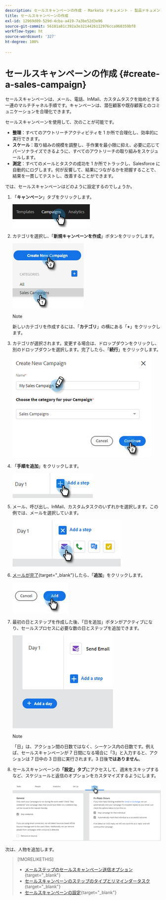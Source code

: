 ```yaml
---
description: セールスキャンペーンの作成 - Marketo ドキュメント - 製品ドキュメント
title: セールスキャンペーンの作成
exl-id: 12969d09-529d-4cba-a419-7a3be52d3e96
source-git-commit: 56101a81c392a3e3214426112976cca960359bf8
workflow-type: ht
source-wordcount: '327'
ht-degree: 100%

---
```


# セールスキャンペーンの作成 {#create-a-sales-campaign}

セールスキャンペーンは、メール、電話、InMail、カスタムタスクを始めとする一連のマルチチャネル手順です。キャンペーンは、潜在顧客や既存顧客とのコミュニケーションを合理化できます。

セールスキャンペーンを使用して、次のことが可能です。

* **整理**：すべてのアウトリーチアクティビティを 1 か所で合理化し、効率的に実行できます。
* **スケール**：取り組みの規模を調整し、手作業を最小限に抑え、必要に応じてパーソナライズできるように、すべてのアウトリーチの取り組みをスケジュールします。
* **測定**：すべてのメールとタスクの成功を 1 か所でトラックし、Salesforce に自動的にログします。何が反響して、結果につながるかを把握することで、結果を一貫してテストし、改善することができます。

では、セールスキャンペーンはどのように設定するのでしょうか。

1. 「**キャンペーン**」タブをクリックします。

   ![](assets/create-a-sales-campaign-1.png)

1. カテゴリを選択し、「**新規キャンペーンを作成**」ボタンをクリックします。

   ![](assets/create-a-sales-campaign-2.png)

   >[!NOTE]
   >
   >新しいカテゴリを作成するには、「**カテゴリ**」の横にある「**+**」をクリックします。

1. カテゴリが選択されます。変更する場合は、ドロップダウンをクリックし、別のドロップダウンを選択します。完了したら、「**続行**」をクリックします。

   ![](assets/create-a-sales-campaign-3.png)

1. 「**手順を追加**」をクリックします。

   ![](assets/create-a-sales-campaign-4.png)

1. メール、呼び出し、InMail、カスタムタスクのいずれかを選択します。この例では、メールを選択しています。

   ![](assets/create-a-sales-campaign-5.png)

1. [メールが完了](/help/marketo/product-docs/marketo-sales-insight/actions/campaigns/sales-campaign-step-types-and-reminder-tasks.md#email){target=&quot;_blank&quot;}したら、「**追加**」をクリックします。

   ![](assets/create-a-sales-campaign-6.png)

1. 最初の日とステップを作成した後、「日を追加」ボタンがアクティブになり、セールスプロセスに必要な数の日とステップを追加できます。

   ![](assets/create-a-sales-campaign-7.png)

   >[!NOTE]
   >
   >「日」は、アクション間の日数ではなく、シーケンス内の日数です。例えば、セールスキャンペーンが 7 日間になる場合に「3」と入力すると、アクションは 7 日中の 3 日目に実行されます。3 日後&#x200B;**ではありません**。

1. セールスキャンペーンの&#x200B;**「設定」タブ**&#x200B;にアクセスして、週末をスキップするなど、スケジュールと返信のオプションをカスタマイズするようにします。

   ![](assets/create-a-sales-campaign-8.png)

次は、人物を追加します。

>[!MORELIKETHIS]
>
>* [メールステップのセールスキャンペーン送信オプション](/help/marketo/product-docs/marketo-sales-insight/actions/campaigns/sales-campaign-send-options-for-email-steps.md){target=&quot;_blank&quot;}
>* [セールスキャンペーンのステップのタイプとリマインダータスク](/help/marketo/product-docs/marketo-sales-insight/actions/campaigns/sales-campaign-step-types-and-reminder-tasks.md){target=&quot;_blank&quot;}
>* [セールスキャンペーンの設定](/help/marketo/product-docs/marketo-sales-insight/actions/campaigns/sales-campaign-settings.md){target=&quot;_blank&quot;}

